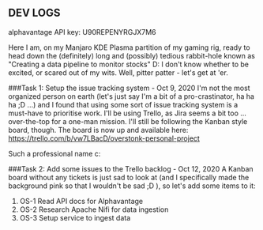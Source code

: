 DEV LOGS
---
alphavantage API key: U90REPENYRGJX7M6

Here I am, on my Manjaro KDE Plasma partition of my gaming rig, ready to head down the (definitely) long and (possibly)
tedious rabbit-hole known as "Creating a data pipeline to monitor stocks" D: I don't know whether to be excited, or
scared out of my wits. Well, pitter patter - let's get at 'er.

###Task 1: Setup the issue tracking system - Oct 9, 2020
I'm not the most organized person on earth (let's just say I'm a bit of  a pro-crastinator, ha ha ha ;D ...) and I found
that using some sort of issue tracking system is a must-have to prioritise work. I'll be using Trello, as Jira seems a 
bit too ... over-the-top for a one-man mission. I'll still be following the Kanban style board, though. The board is now
up and available here: <https://trello.com/b/vw7LBacD/overstonk-personal-project>

Such a professional name c:

###Task 2: Add some issues to the Trello backlog - Oct 12, 2020
A Kanban board without any tickets is just sad to look at (and I specifically made the background pink so that I wouldn't
be sad ;D ), so let's add some items to it:
1. OS-1 Read API docs for Alphavantage
2. OS-2 Research Apache Nifi for data ingestion
3. OS-3 Setup service to ingest data
